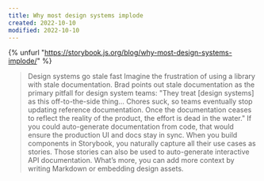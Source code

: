 ```yaml
---
title: Why most design systems implode
created: 2022-10-10
modified: 2022-10-10
---
```


{% unfurl "https://storybook.js.org/blog/why-most-design-systems-implode/" %}



> Design systems go stale fast Imagine the frustration of using a library with stale documentation. Brad points out stale documentation as the primary pitfall for design system teams: "They treat [design systems] as this off-to-the-side thing… Chores suck, so teams eventually stop updating reference documentation. Once the documentation ceases to reflect the reality of the product, the effort is dead in the water." If you could auto-generate documentation from code, that would ensure the production UI and docs stay in sync. When you build components in Storybook, you naturally capture all their use cases as stories. Those stories can also be used to auto-generate interactive API documentation. What’s more, you can add more context by writing Markdown or embedding design assets.